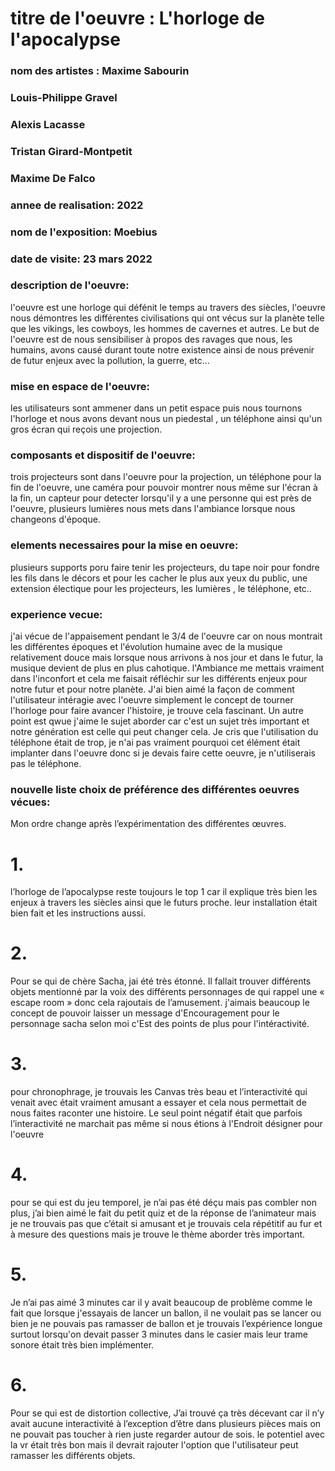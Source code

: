 # titre de l'oeuvre : L'horloge de l'apocalypse
### nom des artistes : Maxime Sabourin
### Louis-Philippe Gravel
### Alexis Lacasse
### Tristan Girard-Montpetit
### Maxime De Falco
### annee de realisation: 2022 
### nom de l'exposition: Moebius
### date de visite: 23 mars 2022

### description de l'oeuvre:
l'oeuvre est une horloge qui défénit le temps au travers des siècles, l'oeuvre nous démontres les différentes civilisations qui ont vécus sur la planète telle que les vikings, les cowboys, les hommes de cavernes et autres. Le but de l'oeuvre est de nous sensibiliser à propos des ravages que nous, les humains, avons causé durant toute notre existence ainsi de nous prévenir de futur enjeux avec la pollution, la guerre, etc...

### mise en espace de l'oeuvre:
les utilisateurs sont ammener dans un petit espace puis nous tournons l'horloge et nous avons devant nous un piedestal , un téléphone ainsi qu'un gros écran qui reçois une projection.

### composants et dispositif de l'oeuvre:
trois projecteurs sont dans l'oeuvre pour la projection, un téléphone pour la fin de l'oeuvre, une caméra pour pouvoir montrer nous même sur l'écran à la fin, un capteur pour detecter lorsqu'il y a une personne qui est près de l'oeuvre, plusieurs lumières nous mets dans l'ambiance lorsque nous changeons d'époque.

### elements necessaires pour la mise en oeuvre:
plusieurs supports poru faire tenir les projecteurs, du tape noir pour fondre les fils dans le décors et pour les cacher le plus aux yeux du public, une extension électique pour les projecteurs, les lumières , le téléphone, etc..

### experience vecue:
j'ai vécue de l'appaisement pendant le 3/4 de l'oeuvre car on nous montrait les différentes époques et l'évolution humaine avec de la musique relativement douce mais lorsque nous arrivons à nos jour et dans le futur, la musique devient de plus en plus cahotique. l'Ambiance me mettais vraiment dans l'inconfort et cela me faisait réfléchir sur les différents enjeux pour notre futur et pour notre planète. J'ai bien aimé la façon de comment l'utilisateur intéragie avec l'oeuvre simplement le concept de tourner l'horloge pour faire avancer l'histoire, je trouve cela fascinant. Un autre point est qwue j'aime le sujet aborder car c'est un sujet très important et notre génération est celle qui peut changer cela. Je cris que l'utilisation du téléphone était de trop, je n'ai pas vraiment pourquoi cet élément était implanter dans l'oeuvre donc si je devais faire cette oeuvre, je n'utiliserais pas le téléphone.

### nouvelle liste choix de préférence des différentes oeuvres vécues:
Mon ordre change  après l’expérimentation des différentes œuvres. 
# 1. 
l’horloge de l’apocalypse reste toujours le top 1 car il explique très bien les enjeux à travers les siècles ainsi que le futurs proche. leur installation était bien fait et les instructions aussi.

# 2.
Pour se qui de chère Sacha, jai été très étonné. Il fallait trouver différents objets mentionné par la voix des différents personnages de qui rappel une « escape room » donc cela rajoutais de l’amusement. j'aimais beaucoup le concept de pouvoir laisser un message d'Encouragement pour le personnage sacha selon moi c'Est des points de plus pour l'intéractivité.

# 3.

pour chronophrage, je trouvais les Canvas très beau et l’interactivité qui venait avec était vraiment amusant a essayer et cela nous permettait de nous faites raconter une histoire. Le seul point négatif était que parfois l’interactivité ne marchait pas même si nous étions à l'Endroit désigner pour l'oeuvre

# 4.
 pour se qui est du jeu temporel, je n’ai pas été déçu mais pas combler non plus, j’ai bien aimé le fait du petit quiz et de la réponse de l’animateur mais je ne trouvais pas que c’était si amusant et je trouvais cela répétitif au fur et à mesure des questions mais je trouve le thème aborder très important.

# 5.
Je n’ai pas aimé 3 minutes car il y avait beaucoup de problème comme le fait que lorsque j'essayais de lancer un ballon, il ne voulait pas se lancer ou bien je ne pouvais pas ramasser de ballon et je trouvais l’expérience longue surtout lorsqu'on devait passer 3 minutes dans le casier mais leur trame sonore était très bien implémenter.


# 6.
Pour se qui est de distortion collective, J’ai trouvé ça très décevant car il n’y avait aucune interactivité à l’exception d’être dans plusieurs pièces mais on ne pouvait pas toucher à rien juste regarder autour de sois. le potentiel avec la vr était très bon mais il devrait rajouter l'option que l'utilisateur peut ramasser les différents objets.


